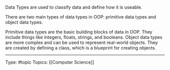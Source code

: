 Data Types are used to classify data and define how it is useable.

There are two main types of data types in OOP: primitive data types and object data types.

Primitive data types are the basic building blocks of data in OOP. They include things like integers, floats, strings, and booleans. Object data types are more complex and can be used to represent real-world objects. They are created by defining a class, which is a blueprint for creating objects.


___
Type: #topic 
Topics: [[Computer Science]]